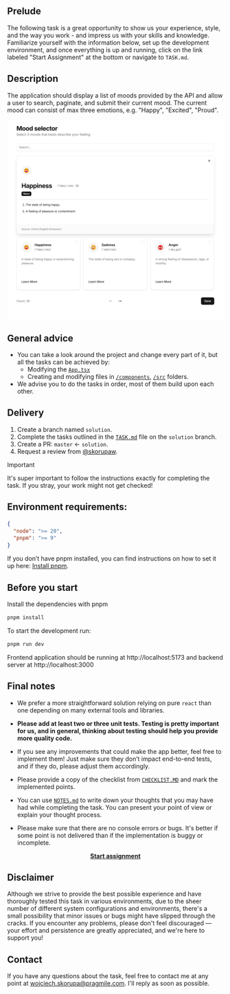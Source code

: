 ## Prelude

The following task is a great opportunity to show us your experience, style, and the way you work - and impress us with your skills and knowledge. Familiarize yourself with the information below, set up the development environment, and once everything is up and running, click on the link labeled "Start Assignment" at the bottom or navigate to `TASK.md`.

## Description

The application should display a list of moods provided by the API and allow a user to search, paginate, and submit their current mood. The current mood can consist of max three emotions, e.g. "Happy", "Excited", "Proud".

<p align="center"><img src="./.github/screen-1.png" width="750px" /></p>

## General advice

- You can take a look around the project and change every part of it, but all the tasks can be achieved by:
  - Modifying the [`App.tsx`](./frontend/src/App.tsx)
  - Creating and modifying files in [`/components`](./frontend/src/components/), [`/src`](./frontend/src/) folders.
- We advise you to do the tasks in order, most of them build upon each other.

## Delivery

1. Create a branch named `solution`.
2. Complete the tasks outlined in the [`TASK.md`](./TASK.MD) file on the `solution` branch.
3. Create a PR: `master` <- `solution`.
4. Request a review from [@skorupaw](https://github.com/skorupaw).

> [!IMPORTANT]  
> It's super important to follow the instructions exactly for completing the task. If you stray, your work might not get checked!

## Environment requirements:

```json
{
  "node": ">= 20",
  "pnpm": ">= 9"
}
```

If you don’t have pnpm installed, you can find instructions on how to set it up here: [Install pnpm](https://pnpm.io/installation#using-corepack).

## Before you start

Install the dependencies with pnpm

```cmd
pnpm install
```

To start the development run:

```cmd
pnpm run dev
```

Frontend application should be running at http://localhost:5173 and backend server at http://localhost:3000

</details>

## Final notes

- We prefer a more straightforward solution relying on pure `react` than one depending on many external tools and libraries.

- **Please add at least two or three unit tests. Testing is pretty important for us, and in general, thinking about testing should help you provide more quality code.**

- If you see any improvements that could make the app better, feel free to implement them! Just make sure they don’t impact end-to-end tests, and if they do, please adjust them accordingly.

- Please provide a copy of the checklist from [`CHECKLIST.MD`](./CHECKLIST.md) and mark the implemented points.

- You can use [`NOTES.md`](./NOTES.md) to write down your thoughts that you may have had while completing the task. You can present your point of view or explain your thought process.

- Please make sure that there are no console errors or bugs. It's better if some point is not delivered than if the implementation is buggy or incomplete.

<p align="center"><a href="./TASK.MD"><strong>Start assignment</strong></a></p>

## Disclaimer

Although we strive to provide the best possible experience and have thoroughly tested this task in various environments, due to the sheer number of different system configurations and environments, there's a small possibility that minor issues or bugs might have slipped through the cracks. If you encounter any problems, please don't feel discouraged — your effort and persistence are greatly appreciated, and we're here to support you!

## Contact

If you have any questions about the task, feel free to contact me at any point at [wojciech.skorupa@pragmile.com](mailto:wojciech.skorupa@pragmile.com). I'll reply as soon as possible.
